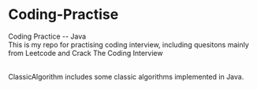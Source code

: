Coding-Practise
===============

Coding Practice -- Java
<br>This is my repo for practising coding interview, including quesitons mainly from Leetcode and Crack The Coding Interview

<br> ClassicAlgorithm includes some classic algorithms implemented in Java.
